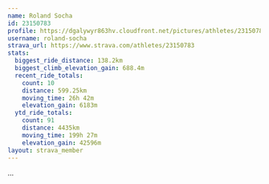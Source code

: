 ```yaml
---
name: Roland Socha
id: 23150783
profile: https://dgalywyr863hv.cloudfront.net/pictures/athletes/23150783/14745672/4/large.jpg
username: roland-socha
strava_url: https://www.strava.com/athletes/23150783
stats:
  biggest_ride_distance: 138.2km
  biggest_climb_elevation_gain: 688.4m
  recent_ride_totals:
    count: 10
    distance: 599.25km
    moving_time: 26h 42m
    elevation_gain: 6183m
  ytd_ride_totals:
    count: 91
    distance: 4435km
    moving_time: 199h 27m
    elevation_gain: 42596m
layout: strava_member
--- 
```

...
